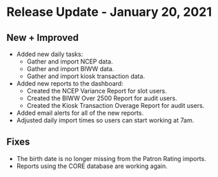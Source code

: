 # Release Update - January 20, 2021

## New + Improved

+ Added new daily tasks:
  + Gather and import NCEP data.
  + Gather and import BIWW data.
  + Gather and import kiosk transaction data.
+ Added new reports to the dashboard:
  + Created the NCEP Variance Report for slot users.
  + Created the BIWW Over 2500 Report for audit users.
  + Created the Kiosk Transaction Overage Report for audit users.
+ Added email alerts for all of the new reports.
+ Adjusted daily import times so users can start working at 7am.

## Fixes

+ The birth date is no longer missing from the Patron Rating imports.
+ Reports using the CORE database are working again.
